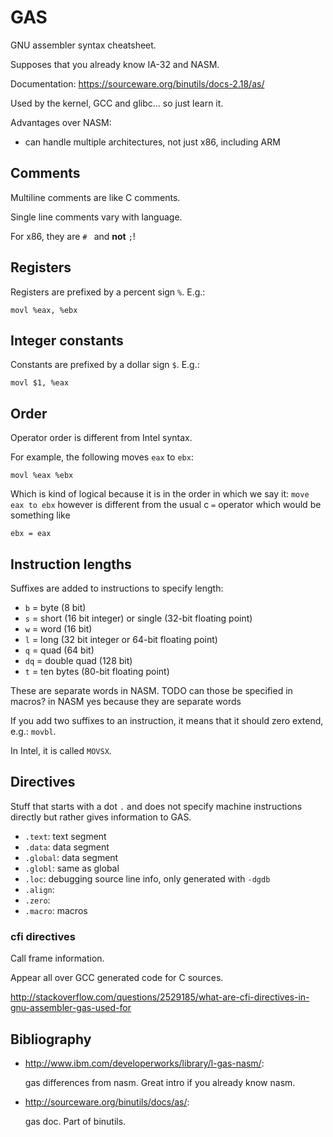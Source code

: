 # GAS

GNU assembler syntax cheatsheet.

Supposes that you already know IA-32 and NASM.

Documentation: <https://sourceware.org/binutils/docs-2.18/as/>

Used by the kernel, GCC and glibc... so just learn it.

Advantages over NASM:

- can handle multiple architectures, not just x86, including ARM

## Comments

Multiline comments are like C comments.

Single line comments vary with language.

For x86, they are `# ` and **not** `;`!

## Registers

Registers are prefixed by a percent sign `%`. E.g.:

    movl %eax, %ebx

## Integer constants

Constants are prefixed by a dollar sign `$`. E.g.:

    movl $1, %eax

## Order

Operator order is different from Intel syntax.

For example, the following moves `eax` to `ebx`:

    movl %eax %ebx

Which is kind of logical because it is in the order in which we say it: `move eax to ebx` however is different from the usual c `=` operator which would be something like

    ebx = eax

## Instruction lengths

Suffixes are added to instructions to specify length:

- `b` = byte (8 bit)
- `s` = short (16 bit integer) or single (32-bit floating point)
- `w` = word (16 bit)
- `l` = long (32 bit integer or 64-bit floating point)
- `q` = quad (64 bit)
- `dq` = double quad (128 bit)
- `t` = ten bytes (80-bit floating point)

These are separate words in NASM. TODO can those be specified in macros? in NASM yes because they are separate words

If you add two suffixes to an instruction, it means that it should zero extend, e.g.: `movbl`.

In Intel, it is called `MOVSX`.

## Directives

Stuff that starts with a dot `.` and does not specify machine instructions directly
but rather gives information to GAS.

- `.text`: text segment
- `.data`: data segment
- `.global`: data segment
- `.globl`: same as global
- `.loc`: debugging source line info, only generated with `-dgdb`
- `.align`:
- `.zero`:
- `.macro`: macros

### cfi directives

Call frame information.

Appear all over GCC generated code for C sources.

<http://stackoverflow.com/questions/2529185/what-are-cfi-directives-in-gnu-assembler-gas-used-for>

## Bibliography

-   <http://www.ibm.com/developerworks/library/l-gas-nasm/>:

    gas differences from nasm. Great intro if you already know nasm.

-   <http://sourceware.org/binutils/docs/as/>:

    gas doc. Part of binutils.
